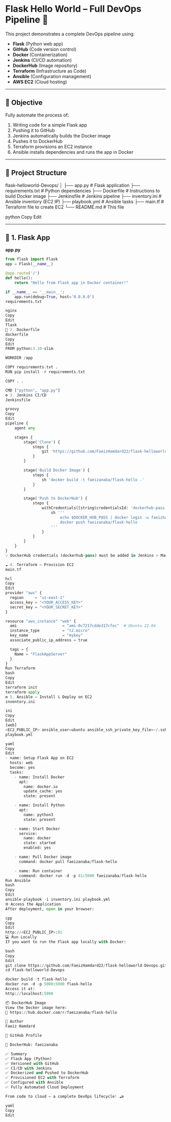 # Flask Hello World – Full DevOps Pipeline 🚀

This project demonstrates a complete DevOps pipeline using:

- **Flask** (Python web app)
- **GitHub** (Code version control)
- **Docker** (Containerization)
- **Jenkins** (CI/CD automation)
- **DockerHub** (Image repository)
- **Terraform** (Infrastructure as Code)
- **Ansible** (Configuration management)
- **AWS EC2** (Cloud hosting)

---

## 📌 Objective

Fully automate the process of:

1. Writing code for a simple Flask app
2. Pushing it to GitHub
3. Jenkins automatically builds the Docker image
4. Pushes it to DockerHub
5. Terraform provisions an EC2 instance
6. Ansible installs dependencies and runs the app in Docker

---

## 📁 Project Structure

flask-helloworld-Devops/
│
├── app.py # Flask application
├── requirements.txt # Python dependencies
├── Dockerfile # Instructions to build Docker image
├── Jenkinsfile # Jenkins pipeline
├── inventory.ini # Ansible inventory (EC2 IP)
├── playbook.yml # Ansible tasks
├── main.tf # Terraform file to create EC2
└── README.md # This file

python
Copy
Edit

---

## 🐍 1. Flask App

**app.py**
```python
from flask import Flask
app = Flask(__name__)

@app.route('/')
def hello():
    return "Hello from Flask app in Docker container!"

if __name__ == '__main__':
    app.run(debug=True, host='0.0.0.0')
requirements.txt

nginx
Copy
Edit
flask
🐳 2. Dockerfile
dockerfile
Copy
Edit
FROM python:3.10-slim

WORKDIR /app

COPY requirements.txt .
RUN pip install -r requirements.txt

COPY . .

CMD ["python", "app.py"]
⚙️ 3. Jenkins CI/CD
Jenkinsfile

groovy
Copy
Edit
pipeline {
    agent any

    stages {
        stage('Clone') {
            steps {
                git 'https://github.com/FaeizHamdard22/flask-helloworld-Devops.git'
            }
        }

        stage('Build Docker Image') {
            steps {
                sh 'docker build -t faeizanaba/flask-hello .'
            }
        }

        stage('Push to DockerHub') {
            steps {
                withCredentials([string(credentialsId: 'dockerhub-pass', variable: 'DOCKER_HUB_PASS')]) {
                    sh '''
                        echo $DOCKER_HUB_PASS | docker login -u faeizhamdard975@gmail.com --password-stdin
                        docker push faeizanaba/flask-hello
                    '''
                }
            }
        }
    }
}
💡 DockerHub credentials (dockerhub-pass) must be added in Jenkins > Manage Credentials

☁️ 4. Terraform – Provision EC2
main.tf

hcl
Copy
Edit
provider "aws" {
  region     = "us-east-1"
  access_key = "<YOUR_ACCESS_KEY>"
  secret_key = "<YOUR_SECRET_KEY>"
}

resource "aws_instance" "web" {
  ami                    = "ami-0c7217cdde317cfec"  # Ubuntu 22.04
  instance_type          = "t2.micro"
  key_name               = "mykey"
  associate_public_ip_address = true

  tags = {
    Name = "FlaskAppServer"
  }
}
Run Terraform
bash
Copy
Edit
terraform init
terraform apply
⚙️ 5. Ansible – Install & Deploy on EC2
inventory.ini

ini
Copy
Edit
[web]
<EC2_PUBLIC_IP> ansible_user=ubuntu ansible_ssh_private_key_file=~/.ssh/mykey.pem
playbook.yml

yaml
Copy
Edit
- name: Setup Flask App on EC2
  hosts: web
  become: yes
  tasks:
    - name: Install Docker
      apt:
        name: docker.io
        update_cache: yes
        state: present

    - name: Install Python
      apt:
        name: python3
        state: present

    - name: Start Docker
      service:
        name: docker
        state: started
        enabled: yes

    - name: Pull Docker image
      command: docker pull faeizanaba/flask-hello

    - name: Run container
      command: docker run -d -p 81:5000 faeizanaba/flask-hello
Run Ansible
bash
Copy
Edit
ansible-playbook -i inventory.ini playbook.yml
🌐 Access the Application
After deployment, open in your browser:

cpp
Copy
Edit
http://<EC2_PUBLIC_IP>:81
💻 Run Locally
If you want to run the Flask app locally with Docker:

bash
Copy
Edit
git clone https://github.com/FaeizHamdard22/flask-helloworld-Devops.git
cd flask-helloworld-Devops

docker build -t flask-hello .
docker run -d -p 5000:5000 flask-hello
Access it at:
http://localhost:5000

📦 DockerHub Image
View the Docker image here:
🔗 https://hub.docker.com/r/faeizanaba/flask-hello

👤 Author
Faeiz Hamdard

🔗 GitHub Profile

🐳 DockerHub: faeizanaba

✅ Summary
✅ Flask App (Python)
✅ Versioned with GitHub
✅ CI/CD with Jenkins
✅ Dockerized and Pushed to DockerHub
✅ Provisioned EC2 with Terraform
✅ Configured with Ansible
✅ Fully Automated Cloud Deployment

From code to cloud – a complete DevOps lifecycle! ☁️⚙️

yaml
Copy
Edit

